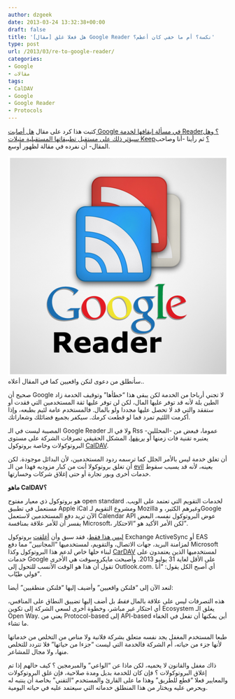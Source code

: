 ```yaml
---
author: dzgeek
date: 2013-03-24 13:32:38+00:00
draft: false
title: '[مقال] هل فعلا غلق Google Reader نكسة؟ أم ما خفي كان أعظم؟'
type: post
url: /2013/03/re-to-google-reader/
categories:
- Google
- مقالات
tags:
- CalDAV
- Google
- Google Reader
- Protocols
---
```


كتبت هذا كرد على مقال [هل أصابت Google في مسألة إيقافها لخدمة Reader؟ وهل سيؤثر ذلك على مستقبل تطبيقاتها المستقبلية مثيلات Keep؟](https://www.it-scoop.com/2013/03/google-reader/) ثم رأينا -أنا وصاحب المقال- أن نفرده في مقالة لظهور أوسع.


[![google_reader](google_reader.jpg)
](google_reader.jpg)
سأنطلق من دعوى لنكن واقعيين كما في المقال أعلاه..




صحيح أن Google لا تجني أرباحا من الخدمة لكن يبقى هذا “خطأها” وتوقيف الخدمة زاد الطين بلة لأنه قد توفر عليها المال، لكن لن توفر عليها ثقة المستخدمين التي فقدت أو ستفقد والتي قد لا تحصل عليها مجددا ولو بالمال. فالمستخدم عامة لئيم بطبعه، وإذا أكرمت اللئيم تمرد فما لو قطعت كرمك. سيكفر بجميع فضائلك وشعاراتك.


المصيبة ليست في الـ Google Reader ولا في الـ Rss عموما، فبعض من -المحللين- يعتبره تقنية فات زمنها أو [بريقها](http://techcrunch.com/2009/05/05/rest-in-peace-rss/)، المشكل الحقيقي تصرفات الشركة على مستوى البروتوكولات وخاصة بروتوكول [CalDAV](http://en.wikipedia.org/wiki/CalDAV).

أن تغلق خدمة ليس بالأمر الجلل كما ترسمه ردود المستخدمين، لأن البدائل موجودة. لكن أن تغلق بروتوكولا أنت من كبار مزوديه فهذا من الـ [evil](http://en.wikipedia.org/wiki/Don%27t_be_evil) بعينه، لأنه قد يسبب سقوط خدمات أخرى وبور تجارة أو حتى إغلاق شركات وخسارتها.

**ماهو CalDAV؟**

هو بروتوكول ذي معيار مفتوح open standard لخدمات التقويم التي تعتمد على الويب. مستعمل في تطبيق Apple iCal ومشروع التقويم لـ Mozilla وغيرهم الكثير، وGoogle الآن تريد دفع المستخدمين لاستعمل Calendar API عوض البروتوكول نفسه، البعض يفسر أن للأمر علاقة بمنافسة Microsoft، لكن الأمر الأكيد هو “الاحتكار”.

[ليس هذا فقط](http://googleblog.blogspot.ca/2012/12/winter-cleaning.html)، فقد سبق وأن [أغلقت](http://www.pcmag.com/article2/0,2817,2413283,00.asp) بروتوكول Exchange ActiveSync أو EAS لمزامنة البريد، جهات الاتصال، والتقويم، لمستخدميها “المجانيين” مما دفع Microsoft لبناء حلها خاص لدعم هذا البروتوكول وكذا [CarDAV](http://en.wikipedia.org/wiki/CardDAV) لمستخدميها الذين يعتمدون على خدمات Google على الأقل لغاية 31 يوليو 2013. وأصبحت مايكروسوفت هي الأخرى تقول أن هذا هو الوقت الأنسب للتحول إلى Outlook.com. أي أصبح الكل يقول: “أنا فولي طيّاب”.

لنعد الآن إلى “فلنكن واقعيين” وأضيف إليها “فلنكن منطقيين” أيضا:

هذه التصرفات ليس على علاقة بالمال *فقط* بل أضف إليها تضييق النطاق على المنافس، أي احتكار غير مباشر، وخطوة أخرى لسعي الشركة إلى تكوين Ecosystem يغلق الـ Open Way. يعني من Protocol-based إلى API-based أين يمكنها أن تفعل في الخفاء ما تشاء.

طبعا المستخدم المغفل يجد نفسه متعلق بشركة فلانية ولا مناص من التخلص من خدماتها لأنها جزء من حياته، أم الشركة فالخدمة التي ليست “جزءا من حياتها” فلا تتردد للتخلص منها، ولا مجال للمشاعر.

ذاك مغفل والقانون لا يحميه، لكن ماذا عن “الواعي” والمبرمجين ؟ كيف حالهم إذا تم إغلاق البروتوكولات ؟ فإن كان للخدمة بديل ومدة صلاحية، فإن غلق البروتوكولات والمعايير فعلا “قطع للطريق” وهذا ما على القارئ والمستخدم “التقني” بخاصة أن ينتبه له ويحرص عليه ويختار من هذا المنطلق خدماته التي سيعتمد عليه في حياته اليومية.
